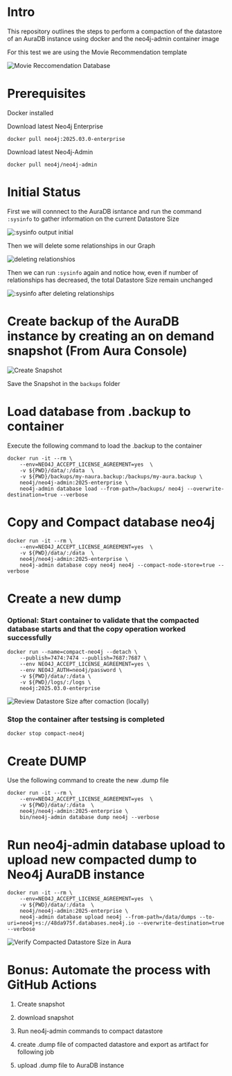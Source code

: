 # Intro
This repository outlines the steps to perform a compaction of the datastore of an AuraDB instance using docker and the neo4j-admin container image

For this test we are using the Movie Recommendation template

![Movie Reccomendation Database](/img/movie_database.png)

# Prerequisites

Docker installed

Download latest Neo4j Enterprise

`docker pull neo4j:2025.03.0-enterprise`

Download latest Neo4j-Admin

`docker pull neo4j/neo4j-admin`

# Initial Status

First we will connnect to the AuraDB isntance and run the command `:sysinfo` to gather information on the current Datastore Size

![:sysinfo output initial](/img/sysinfo_ouput__initial_aura.png)

Then we will delete some relationships in our Graph

![deleting relationshios](/img/delete_relationships.png)

Then we can run `:sysinfo` again and notice how, even if number of relationships has decreased, the total Datastore Size remain unchanged

![:sysinfo after deleting relationships](/img/sysinfo_ouput_pre_compaction_aura_2.png)


# Create backup of the AuraDB instance by creating an on demand snapshot (From Aura Console)

![Create Snapshot](/img/create_snapshot.png)

Save the Snapshot in the `backups` folder

# Load database from .backup to container

Execute the following command to load the .backup to the container

```
docker run -it --rm \
    --env=NEO4J_ACCEPT_LICENSE_AGREEMENT=yes  \
    -v ${PWD}/data/:/data  \
    -v ${PWD}/backups/my-naura.backup:/backups/my-aura.backup \
    neo4j/neo4j-admin:2025-enterprise \
    neo4j-admin database load --from-path=/backups/ neo4j --overwrite-destination=true --verbose
```

# Copy and Compact database neo4j

```
docker run -it --rm \
    --env=NEO4J_ACCEPT_LICENSE_AGREEMENT=yes  \
    -v ${PWD}/data/:/data  \
    neo4j/neo4j-admin:2025-enterprise \
    neo4j-admin database copy neo4j neo4j --compact-node-store=true --verbose 
```
# Create a new dump

### Optional: Start container to validate that the compacted database starts and that the copy operation worked successfully

```
docker run --name=compact-neo4j --detach \
    --publish=7474:7474 --publish=7687:7687 \
    --env NEO4J_ACCEPT_LICENSE_AGREEMENT=yes \
    --env NEO4J_AUTH=neo4j/password \
    -v ${PWD}/data/:/data \
    -v ${PWD}/logs/:/logs \
    neo4j:2025.03.0-enterprise
```

![Review Datastore Size after comaction (locally)](/img/sysinfo_ouput_post_compaction_local.png)


### Stop the container after testsing is completed

`docker stop compact-neo4j`



# Create DUMP

Use the following command to create the new .dump file

```
docker run -it --rm \
    --env=NEO4J_ACCEPT_LICENSE_AGREEMENT=yes  \
    -v ${PWD}/data/:/data  \
    neo4j/neo4j-admin:2025-enterprise \
    bin/neo4j-admin database dump neo4j --verbose
```

# Run neo4j-admin database upload to upload new compacted dump to Neo4j AuraDB instance
```
docker run -it --rm \
    --env=NEO4J_ACCEPT_LICENSE_AGREEMENT=yes  \
    -v ${PWD}/data/:/data  \
    neo4j/neo4j-admin:2025-enterprise \
    neo4j-admin database upload neo4j --from-path=/data/dumps --to-uri=neo4j+s://48da975f.databases.neo4j.io --overwrite-destination=true --verbose
```

![Verify Compacted Datastore Size in Aura](/img/sysinfo_output_post_compaction_aura.png.png)

# Bonus: Automate the process with GitHub Actions

1. Create snapshot

2. download snapshot

3. Run neo4j-admin commands to compact datastore 

3. create .dump file of compacted datastore and export as artifact for following job

4. upload .dump file to AuraDB instance



